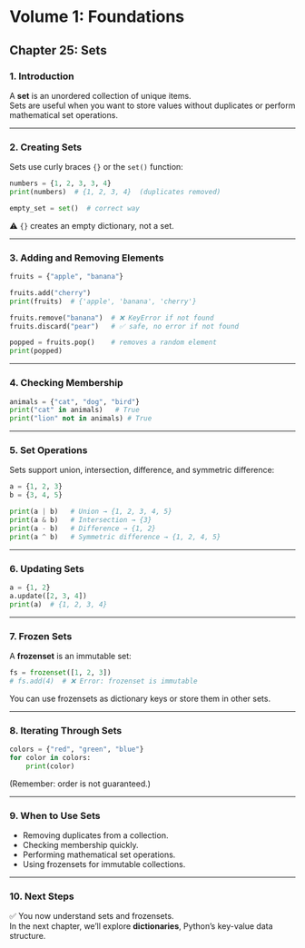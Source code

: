 # Volume 1: Foundations
## Chapter 25: Sets

### 1. Introduction
A **set** is an unordered collection of unique items.  
Sets are useful when you want to store values without duplicates or perform mathematical set operations.  

---

### 2. Creating Sets
Sets use curly braces `{}` or the `set()` function:

```python
numbers = {1, 2, 3, 3, 4}
print(numbers)  # {1, 2, 3, 4}  (duplicates removed)

empty_set = set()  # correct way
```

⚠️ `{}` creates an empty dictionary, not a set.  

---

### 3. Adding and Removing Elements
```python
fruits = {"apple", "banana"}

fruits.add("cherry")
print(fruits)  # {'apple', 'banana', 'cherry'}

fruits.remove("banana")  # ❌ KeyError if not found
fruits.discard("pear")   # ✅ safe, no error if not found

popped = fruits.pop()    # removes a random element
print(popped)
```

---

### 4. Checking Membership
```python
animals = {"cat", "dog", "bird"}
print("cat" in animals)   # True
print("lion" not in animals) # True
```

---

### 5. Set Operations
Sets support union, intersection, difference, and symmetric difference:

```python
a = {1, 2, 3}
b = {3, 4, 5}

print(a | b)   # Union → {1, 2, 3, 4, 5}
print(a & b)   # Intersection → {3}
print(a - b)   # Difference → {1, 2}
print(a ^ b)   # Symmetric difference → {1, 2, 4, 5}
```

---

### 6. Updating Sets
```python
a = {1, 2}
a.update([2, 3, 4])
print(a)  # {1, 2, 3, 4}
```

---

### 7. Frozen Sets
A **frozenset** is an immutable set:

```python
fs = frozenset([1, 2, 3])
# fs.add(4)  # ❌ Error: frozenset is immutable
```

You can use frozensets as dictionary keys or store them in other sets.  

---

### 8. Iterating Through Sets
```python
colors = {"red", "green", "blue"}
for color in colors:
    print(color)
```

(Remember: order is not guaranteed.)  

---

### 9. When to Use Sets
- Removing duplicates from a collection.  
- Checking membership quickly.  
- Performing mathematical set operations.  
- Using frozensets for immutable collections.  

---

### 10. Next Steps
✅ You now understand sets and frozensets.  
In the next chapter, we’ll explore **dictionaries**, Python’s key-value data structure.